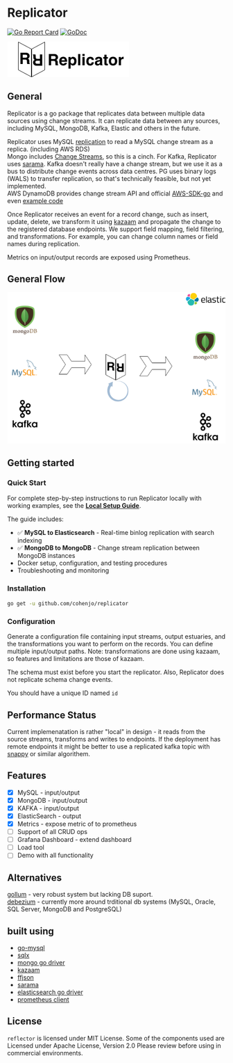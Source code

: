 # Replicator
[![Go Report Card](https://goreportcard.com/badge/github.com/cohenjo/replicator)](https://goreportcard.com/report/github.com/cohenjo/replicator)
[![GoDoc](https://godoc.org/github.com/cohenjo/replicator?status.svg)](https://godoc.org/github.com/cohenjo/replicator)

![replicator logo](docs/replicator_long_logo.png)

## General
Replicator is a go package that replicates data between multiple data sources using change streams.
It can replicate data between any sources, including MySQL, MongoDB, Kafka, Elastic and others in the future.

Replicator uses MySQL [replication](https://github.com/siddontang/go-mysql#replication) to read a MySQL change stream as a replica. (including AWS RDS)  
Mongo includes [Change Streams](https://docs.mongodb.com/manual/changeStreams/#change-streams), so this is a cinch.
For Kafka, Replicator uses [sarama](https://github.com/Shopify/sarama). Kafka doesn't really have a change stream, but we use it as a bus to distribute change events across data centres. 
PG uses binary logs (WALS) to transfer replication, so that's technically feasible, but not yet implemented.  
AWS DynamoDB provides change stream API and official [AWS-SDK-go](https://github.com/aws/aws-sdk-go) and even [example code](https://github.com/aws/aws-sdk-go/blob/master/service/dynamodbstreams/examples_test.go)  


Once Replicator receives an event for a record change, such as insert, update, delete, we transform it using [kazaam](https://github.com/qntfy/kazaam) and propagate the change to the registered database endpoints.
We support field mapping, field filtering, and transformations. For example, you can change column names or field names during replication.

Metrics on input/output records are exposed using Prometheus.

## General Flow

![data flow](docs/replicator_flow.png)

## Getting started

### Quick Start
For complete step-by-step instructions to run Replicator locally with working examples, see the **[Local Setup Guide](docs/local-setup-guide.md)**.

The guide includes:
- ✅ **MySQL to Elasticsearch** - Real-time binlog replication with search indexing
- ✅ **MongoDB to MongoDB** - Change stream replication between MongoDB instances
- Docker setup, configuration, and testing procedures
- Troubleshooting and monitoring

### Installation
```bash
go get -u github.com/cohenjo/replicator
```

### Configuration
Generate a configuration file containing input streams, output estuaries, and the transformations you want to perform on the records.
You can define multiple input/output paths.
Note: transformations are done using kazaam, so features and limitations are those of kazaam.

The schema must exist before you start the replicator. Also, Replicator does not replicate schema change events.

You should have a unique ID named `id` 


## Performance Status

Current implemenatation is rather "local" in design - it reads from the source streams, transforms and writes to endpoints.
If the deployment has remote endpoints it might be better to use a replicated kafka topic with [snappy](https://github.com/golang/snappy) or similar algorithem.


## Features

 - [x] MySQL - input/output
 - [x] MongoDB - input/output
 - [x] KAFKA - input/output
 - [x] ElasticSearch - output
 - [x] Metrics - expose metric of to prometheus
 - [ ] Support of all CRUD ops
 - [ ] Grafana Dashboard - extend dashboard
 - [ ] Load tool 
 - [ ] Demo with all functionality

## Alternatives

[gollum](https://github.com/trivago/gollum) - very robust system but lacking DB suport.  
[debezium](https://debezium.io) - currently more around trditional db systems (MySQL, Oracle, SQL Server, MongoDB and PostgreSQL)



## built using
- [go-mysql](https://github.com/siddontang/go-mysql)
- [sqlx](https://github.com/jmoiron/sqlx)
- [mongo go driver](https://github.com/mongodb/mongo-go-driver)
- [kazaam](https://github.com/qntfy/kazaam)
- [ffjson](https://github.com/pquerna/ffjson)
- [sarama](https://github.com/Shopify/sarama)
- [elasticsearch go driver](github.com/elastic/go-elasticsearch)
- [prometheus client](https://github.com/prometheus/client_golang/)

## License
`reflector` is licensed under MIT License. 
Some of the components used are Licensed under Apache License, Version 2.0
Please review before using in commercial environments.

